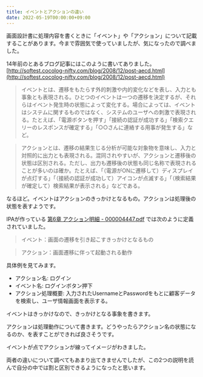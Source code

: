 ```yaml
---
title: イベントとアクションの違い
date: 2022-05-19T00:00:00+09:00
---
```


画面設計書に処理内容を書くときに「イベント」や「アクション」について記載することがあります。今まで雰囲気で使っていましたが、気になったので調べました。

14年前のとあるブログ記事にはこのように書いてありました。 [http://softest.cocolog-nifty.com/blog/2008/12/post-aecd.html](http://softest.cocolog-nifty.com/blog/2008/12/post-aecd.html)

> イベントとは、遷移をもたらす外的刺激や内的変化などを表し、入力とも事象とも表現される。ひとつのイベントは一つの遷移を決定するが、それらはイベント発生時の状態によって変化する。場合によっては、イベントはシステムに関するものではなく、システムのユーザへの刺激で表現される。たとえば、「電源ボタンを押す」「接続の認証が成功する」「検索クエリーのレスポンスが確定する」「○○さんに連絡する用事が発生する」など。

> アクションとは、遷移の結果生じる分析が可能な対象物を意味し、入力と対照的に出力とも表現される。混同されやすいが、アクションと遷移後の状態は区別される。ただし、出力も遷移後の状態も同じ名称で表現されることが多いのは確か。たとえば、「（電源がONに遷移して）ディスプレイが点灯する」「（接続の認証が成功して）アイコンが点滅する」「（検索結果が確定して）検索結果が表示される」などである。

なるほど。イベントはアクションのきっかけとなるもの。アクションは処理後の状態を表すようです。

IPAが作っている [第6章 アクション明細 - 000004447.pdf](https://www.ipa.go.jp/files/000004447.pdf) では次のように定義されていました。

> イベント：画面の遷移を引き起こすきっかけとなるもの

> アクション：画面遷移に伴って起動される動作

具体例を見てみます。

- アクション名: ログイン
- イベント名: ログインボタン押下
- アクション処理概要: 入力されたUsernameとPasswordをもとに顧客データを検索し、ユーザ情報画面を表示する。

イベントはきっかけなので、きっかけとなる事象を書きます。

アクションは処理動作について書きます。どうやったらアクション名の状態になるのか、を表すことができれば良さそうです。

イベントが点でアクションが線ってイメージがわきました。

両者の違いについて調べてもあまり出てきませんでしたが、この2つの説明を読んで自分の中では割と区別できるようになったと思います。
